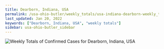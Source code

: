 ```yaml
---
title: Dearborn, Indiana, USA
permalink: /usa-ohio-butler/weekly_totals/usa-indiana-dearborn-weekly_totals.html
last_updated: Jan 20, 2022
keywords: ["Dearborn, Indiana, USA", "weekly totals"]
sidebar: usa-ohio-butler_sidebar
---
```


![Weekly Totals of Confirmed Cases for Dearborn, Indiana, USA](/covid_tracker/images/graphs/usa-indiana-dearborn-weekly_totals_graph.png)
